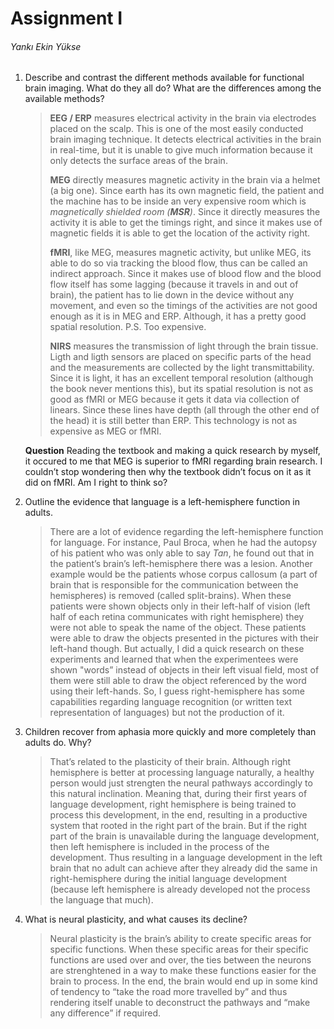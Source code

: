# Assignment I

###### Yankı Ekin Yükse

1. Describe and contrast the different methods available for functional brain imaging. What do they all do? What are the differences among the available methods?

   > **EEG / ERP** measures electrical activity in the brain via electrodes placed on the scalp. This is one of the most easily conducted brain imaging technique. It detects electrical activities in the brain in real-time, but it is unable to give much information because it only detects the surface areas of the brain.
   >
   > **MEG** directly measures magnetic activity in the brain via a helmet (a big one). Since earth has its own magnetic field, the patient and the machine has to be inside an very expensive room which is *magnetically shielded room (**MSR**)*. Since it directly measures the activity it is able to get the timings right, and since it makes use of magnetic fields it is able to get the location of the activity right.
   >
   > **fMRI**, like MEG, measures magnetic activity, but unlike MEG, its able to do so via tracking the blood flow, thus can be called an indirect approach. Since it makes use of blood flow and the blood flow itself has some lagging (because it travels in and out of brain), the patient has to lie down in the device without any movement, and even so the timings of the activities are not good enough as it is in MEG and ERP. Although, it has a pretty good spatial resolution. P.S. Too expensive.
   >
   > **NIRS** measures the transmission of light through the brain tissue. Ligth and ligth sensors are placed on specific parts of the head and the measurements are collected by the light transmittability. Since it is light, it has an excellent temporal resolution (although the book never mentions this), but its spatial resolution is not as good as fMRI or MEG because it gets it data via collection of linears. Since these lines have depth (all through the other end of the head) it is still better than ERP. This technology is not as expensive as MEG or fMRI.

   **Question**	Reading the textbook and making a quick research by myself, it occured to me that MEG is superior to fMRI regarding brain research. I couldn’t stop wondering then why the textbook didn’t focus on it as it did on fMRI. Am I right to think so?

   >
   >
   >

2. Outline the evidence that language is a left-hemisphere function in adults.

   > There are a lot of evidence regarding the left-hemisphere function for language. For instance, Paul Broca, when he had the autopsy of his patient who was only able to say *Tan*, he found out that in the patient’s brain’s left-hemisphere there was a lesion. Another example would be the patients whose corpus callosum (a part of brain that is responsible for the communication between the hemispheres) is removed (called split-brains). When these patients were shown objects only in their left-half of vision (left half of each retina communicates with right hemisphere) they were not able to speak the name of the object. These patients were able to draw the objects presented in the pictures with their left-hand though. 
   > But actually, I did a quick research on these experiments and learned that when the experimentees were shown "words” instead of objects in their left visual field, most of them were still able to draw the object referenced by the word using their left-hands. So, I guess right-hemisphere has some capabilities regarding language recognition (or written text representation of languages) but not the production of it.

3. Children recover from aphasia more quickly and more completely than adults do. Why?

   > That’s related to the plasticity of their brain. Although right hemisphere is better at processing language naturally, a healthy person would just strengten the neural pathways accordingly to this natural inclination. Meaning that, during their first years of language development, right hemisphere is being trained to process this development, in the end, resulting in a productive system that rooted in the right part of the brain. But if the right part of the brain is unavailable during the language development, then left hemisphere is included in the process of the development. Thus resulting in a language development in the left brain that no adult can achieve after they already did the same in right-hemisphere during the initial language development (because left hemisphere is already developed not the process the language that much).

4. What is neural plasticity, and what causes its decline?

   > Neural plasticity is the brain’s ability to create specific areas for specific functions. When these specific areas for their specific functions are used over and over, the ties between the neurons are strenghtened in a way to make these functions easier for the brain to process. In the end, the brain would end up in some kind of tendency to “take the road more travelled by” and thus rendering itself unable to deconstruct the pathways and “make any difference” if required. 

   